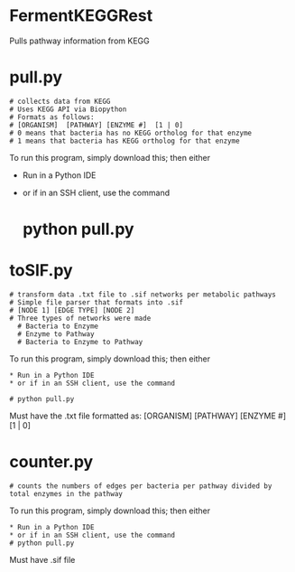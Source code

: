 # FermentKEGGRest
Pulls pathway information from KEGG

# pull.py 
    # collects data from KEGG
    # Uses KEGG API via Biopython
    # Formats as follows:
    # [ORGANISM]  [PATHWAY] [ENZYME #]  [1 | 0]
    # 0 means that bacteria has no KEGG ortholog for that enzyme
    # 1 means that bacteria has KEGG ortholog for that enzyme
To run this program, simply download this; then either
    
 * Run in a Python IDE
 * or if in an SSH client, use the command

    # python pull.py

# toSIF.py 
    # transform data .txt file to .sif networks per metabolic pathways
    # Simple file parser that formats into .sif
    # [NODE 1] [EDGE TYPE] [NODE 2]
    # Three types of networks were made
      # Bacteria to Enzyme
      # Enzyme to Pathway
      # Bacteria to Enzyme to Pathway
To run this program, simply download this; then either
    
    * Run in a Python IDE
    * or if in an SSH client, use the command
    
    # python pull.py

Must have the .txt file formatted as:
[ORGANISM]  [PATHWAY] [ENZYME #]  [1 | 0]
  
# counter.py 
    # counts the numbers of edges per bacteria per pathway divided by total enzymes in the pathway
To run this program, simply download this; then either
    
    * Run in a Python IDE
    * or if in an SSH client, use the command
    # python pull.py
Must have .sif file
